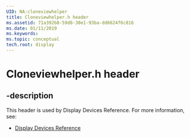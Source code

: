 ```yaml
---
UID: NA:cloneviewhelper
title: Cloneviewhelper.h header
ms.assetid: 71a392b8-59d8-30e1-93ba-dd6624f6c816
ms.date: 01/11/2019
ms.keywords: 
ms.topic: conceptual
tech.root: display
---
```


# Cloneviewhelper.h header


## -description


This header is used by Display Devices Reference. For more information, see:

- [Display Devices Reference](../_display/index.md)

